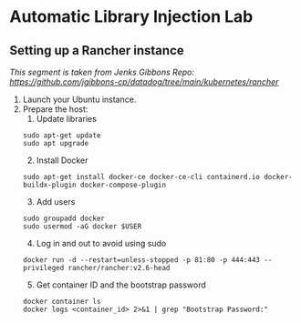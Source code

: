 # Automatic Library Injection Lab

## Setting up a Rancher instance

_This segment is taken from Jenks Gibbons Repo: https://github.com/jgibbons-cp/datadog/tree/main/kubernetes/rancher_


1. Launch your Ubuntu instance.
2. Prepare the host:
    1. Update libraries
    ```shell
    sudo apt-get update
    sudo apt upgrade
    ```
    2. Install Docker
    ```shell
    sudo apt-get install docker-ce docker-ce-cli containerd.io docker-buildx-plugin docker-compose-plugin
    ```
    3. Add users
    ```shell
    sudo groupadd docker  
    sudo usermod -aG docker $USER  
    ```
    4. Log in and out to avoid using sudo
    ```shell
    docker run -d --restart=unless-stopped -p 81:80 -p 444:443 --privileged rancher/rancher:v2.6-head  
    ```
    5. Get container ID and the bootstrap password
    ```shell
    docker container ls
    docker logs <container_id> 2>&1 | grep "Bootstrap Password:"

    ```



